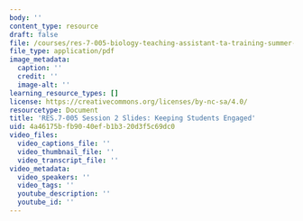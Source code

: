```yaml
---
body: ''
content_type: resource
draft: false
file: /courses/res-7-005-biology-teaching-assistant-ta-training-summer-2020/session-2_-keeping-students-engaged_edited_processed.pdf
file_type: application/pdf
image_metadata:
  caption: ''
  credit: ''
  image-alt: ''
learning_resource_types: []
license: https://creativecommons.org/licenses/by-nc-sa/4.0/
resourcetype: Document
title: 'RES.7-005 Session 2 Slides: Keeping Students Engaged'
uid: 4a46175b-fb90-40ef-b1b3-20d3f5c69dc0
video_files:
  video_captions_file: ''
  video_thumbnail_file: ''
  video_transcript_file: ''
video_metadata:
  video_speakers: ''
  video_tags: ''
  youtube_description: ''
  youtube_id: ''
---
```


